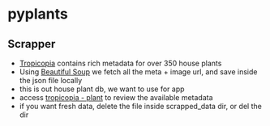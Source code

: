 # pyplants

## Scrapper

- [Tropicopia](http://www.tropicopia.com/house-plant/) contains rich metadata for over 350 house plants
- Using [Beautiful Soup](https://www.crummy.com/software/BeautifulSoup/bs4/doc/) we fetch all the meta + image url, and save inside the json file locally
- this is out house plant db, we want to use for app
- access [tropicopia - plant](http://www.tropicopia.com/house-plant/detail.np/detail-01.html) to review the available metadata
- if you want fresh data, delete the file inside scrapped_data dir, or del the dir
